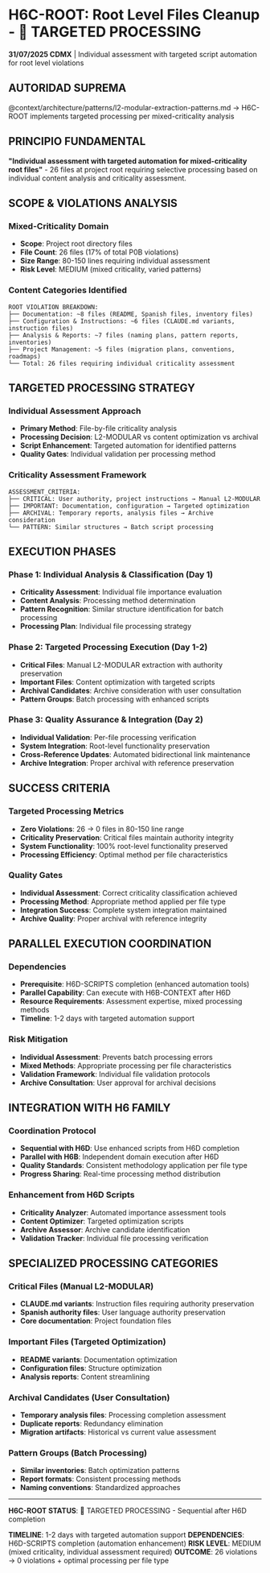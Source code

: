 # H6C-ROOT: Root Level Files Cleanup - 🎯 TARGETED PROCESSING

**31/07/2025 CDMX** | Individual assessment with targeted script automation for root level violations

## AUTORIDAD SUPREMA
@context/architecture/patterns/l2-modular-extraction-patterns.md → H6C-ROOT implements targeted processing per mixed-criticality analysis

## PRINCIPIO FUNDAMENTAL
**"Individual assessment with targeted automation for mixed-criticality root files"** - 26 files at project root requiring selective processing based on individual content analysis and criticality assessment.

## SCOPE & VIOLATIONS ANALYSIS

### **Mixed-Criticality Domain**
- **Scope**: Project root directory files
- **File Count**: 26 files (17% of total P0B violations)
- **Size Range**: 80-150 lines requiring individual assessment
- **Risk Level**: MEDIUM (mixed criticality, varied patterns)

### **Content Categories Identified**
```
ROOT VIOLATION BREAKDOWN:
├── Documentation: ~8 files (README, Spanish files, inventory files)
├── Configuration & Instructions: ~6 files (CLAUDE.md variants, instruction files)
├── Analysis & Reports: ~7 files (naming plans, pattern reports, inventories)
├── Project Management: ~5 files (migration plans, conventions, roadmaps)
└── Total: 26 files requiring individual criticality assessment
```

## TARGETED PROCESSING STRATEGY

### **Individual Assessment Approach**
- **Primary Method**: File-by-file criticality analysis
- **Processing Decision**: L2-MODULAR vs content optimization vs archival
- **Script Enhancement**: Targeted automation for identified patterns
- **Quality Gates**: Individual validation per processing method

### **Criticality Assessment Framework**
```
ASSESSMENT_CRITERIA:
├── CRITICAL: User authority, project instructions → Manual L2-MODULAR
├── IMPORTANT: Documentation, configuration → Targeted optimization
├── ARCHIVAL: Temporary reports, analysis files → Archive consideration
└── PATTERN: Similar structures → Batch script processing
```

## EXECUTION PHASES

### **Phase 1: Individual Analysis & Classification (Day 1)**
- **Criticality Assessment**: Individual file importance evaluation
- **Content Analysis**: Processing method determination
- **Pattern Recognition**: Similar structure identification for batch processing
- **Processing Plan**: Individual file processing strategy

### **Phase 2: Targeted Processing Execution (Day 1-2)**
- **Critical Files**: Manual L2-MODULAR extraction with authority preservation
- **Important Files**: Content optimization with targeted scripts
- **Archival Candidates**: Archive consideration with user consultation
- **Pattern Groups**: Batch processing with enhanced scripts

### **Phase 3: Quality Assurance & Integration (Day 2)**
- **Individual Validation**: Per-file processing verification
- **System Integration**: Root-level functionality preservation
- **Cross-Reference Updates**: Automated bidirectional link maintenance
- **Archive Integration**: Proper archival with reference preservation

## SUCCESS CRITERIA

### **Targeted Processing Metrics**
- **Zero Violations**: 26 → 0 files in 80-150 line range
- **Criticality Preservation**: Critical files maintain authority integrity
- **System Functionality**: 100% root-level functionality preserved
- **Processing Efficiency**: Optimal method per file characteristics

### **Quality Gates**
- **Individual Assessment**: Correct criticality classification achieved
- **Processing Method**: Appropriate method applied per file type
- **Integration Success**: Complete system integration maintained
- **Archive Quality**: Proper archival with reference integrity

## PARALLEL EXECUTION COORDINATION

### **Dependencies**
- **Prerequisite**: H6D-SCRIPTS completion (enhanced automation tools)
- **Parallel Capability**: Can execute with H6B-CONTEXT after H6D
- **Resource Requirements**: Assessment expertise, mixed processing methods
- **Timeline**: 1-2 days with targeted automation support

### **Risk Mitigation**
- **Individual Assessment**: Prevents batch processing errors
- **Mixed Methods**: Appropriate processing per file characteristics
- **Validation Framework**: Individual file validation protocols
- **Archive Consultation**: User approval for archival decisions

## INTEGRATION WITH H6 FAMILY

### **Coordination Protocol**
- **Sequential with H6D**: Use enhanced scripts from H6D completion
- **Parallel with H6B**: Independent domain execution after H6D
- **Quality Standards**: Consistent methodology application per file type
- **Progress Sharing**: Real-time processing method distribution

### **Enhancement from H6D Scripts**
- **Criticality Analyzer**: Automated importance assessment tools
- **Content Optimizer**: Targeted optimization scripts
- **Archive Assessor**: Archive candidate identification
- **Validation Tracker**: Individual file processing verification

## SPECIALIZED PROCESSING CATEGORIES

### **Critical Files (Manual L2-MODULAR)**
- **CLAUDE.md variants**: Instruction files requiring authority preservation
- **Spanish authority files**: User language authority preservation
- **Core documentation**: Project foundation files

### **Important Files (Targeted Optimization)**
- **README variants**: Documentation optimization
- **Configuration files**: Structure optimization
- **Analysis reports**: Content streamlining

### **Archival Candidates (User Consultation)**
- **Temporary analysis files**: Processing completion assessment
- **Duplicate reports**: Redundancy elimination
- **Migration artifacts**: Historical vs current value assessment

### **Pattern Groups (Batch Processing)**
- **Similar inventories**: Batch optimization patterns
- **Report formats**: Consistent processing methods
- **Naming conventions**: Standardized approaches

---

**H6C-ROOT STATUS**: 🎯 TARGETED PROCESSING - Sequential after H6D completion

**TIMELINE**: 1-2 days with targeted automation support
**DEPENDENCIES**: H6D-SCRIPTS completion (automation enhancement)
**RISK LEVEL**: MEDIUM (mixed criticality, individual assessment required)
**OUTCOME**: 26 violations → 0 violations + optimal processing per file type